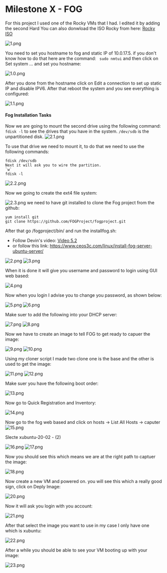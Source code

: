# Milestone X - FOG

For this project I used one of the Rocky VMs that I had. I edited it by adding the second Hard 
You can also donwload the ISO Rocky from here: [Rocky ISO](https://rockylinux.org/download/)

![1.png](./Images/1.png)

You need to set you hostname to fog and static IP of 10.0.17.5. if you don't know how to do that here are the command: ` sudo nmtui` and then click on Set system … and set you hostname:

![1.0.png](./Images/1.0.png)

After you done from the hostname click on Edit a connection to set up static IP and disable IPV6. After that reboot the system and you see everything is configured:

![1.1.png](./Images/1.1.png)

#### Fog Installation Tasks
Now we are going to mount the second drive using the following command:
`fdisk -l` to see the drives that you have in the system. `/dev/sdb` is the unpartitioned disk. 
![2.1.png](./Images/2.1.png)

To use that drive we need to mount it, to do that we need to use the following commands:
```
fdisk /dev/sdb
Next it will ask you to wire the partition.
`w`
fdisk -l
```

![2.2.png](./Images/2.2.png)

Now we going to create the ext4 file system:

![2.3.png](./Images/2.3.png)
we need to have git installed to clone the Fog project from the github: 
```
yum install git
git clone https://github.com/FOGProject/fogproject.git
```
After that go /fogproject/bin/ and run the installfog.sh:
* Follow Devin's video: [Video 5.2](https://drive.google.com/file/d/1iL0guYnOPxmIChsfxkMSZIFyU02XcxWC/view?usp=sharing)
* or follow this link: https://www.ceos3c.com/linux/install-fog-server-ubuntu-server/
  
![2.png](./Images/2.png)
![3.png](./Images/3.png)

When it is done it will give you username and password to login using GUI web based:

![4.png](./Images/4.png)

Now when you login I advise you to change you password, as shown below:

![5.png](./Images/5.png)
![6.png](./Images/6.png)

Make suer to add the following into your DHCP server:

![7.png](./Images/7.png)
![8.png](./Images/8.png)

Now we have to create an image to tell FOG to get ready to capuer the image: 

![9.png](./Images/9.png)
![10.png](./Images/10.png)

Using my cloner script I made two clone one is the base and the other is used to get the image:

![11.png](./Images/11.png)
![12.png](./Images/12.png)

Make suer you have the following boot order:

![13.png](./Images/13.png)

Now go to Quick Registration and Inventory:

![14.png](./Images/14.png)

Now go to the fog web based and click on hosts → List All Hosts → caputer
![15.png](./Images/15.png)

Slecte xubuntu-20-02 - (2)

![16.png](./Images/16.png)
![17.png](./Images/17.png)

Now you should see this which means we are at the right path to captuer the image:

![18.png](./Images/18.png)

Now create a new VM and powered on. you will see this which a really good sign, click on Deply Image:

![20.png](./Images/20.png)

Now it will ask you login with you account:

![21.png](./Images/21.png)

After that select the image you want to use in my case I only have one which is xubuntu:

![22.png](./Images/22.png)

After a while you should be able to see your VM booting up with your image:

![23.png](./Images/23.png)







